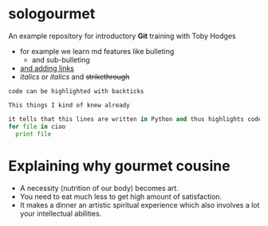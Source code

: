 # sologourmet
An example repository for introductory **Git** training with Toby Hodges

- for example we learn md features like bulleting
  - and sub-bulleting
- [and adding links](https://bio-it.embl.de)
- _italics_ or *italics* and ~~strikethrough~~

`code can be highlighted with backticks`

```there is the code
This things I kind of knew already
```

```Python
it tells that this lines are written in Python and thus highlights code Python-style
for file in ciao
  print file
```

# Explaining why gourmet cousine

- A necessity (nutrition of our body) becomes art.
- You need to eat much less to get high amount of satisfaction.
- It makes a dinner an artistic spiritual experience which also involves a lot your intellectual abilities.

